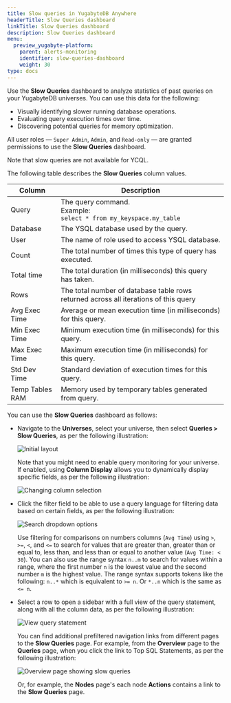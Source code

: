 ```yaml
---
title: Slow queries in YugabyteDB Anywhere
headerTitle: Slow Queries dashboard
linkTitle: Slow Queries dashboard
description: Slow Queries dashboard
menu:
  preview_yugabyte-platform:
    parent: alerts-monitoring
    identifier: slow-queries-dashboard
    weight: 30
type: docs
---
```


Use the **Slow Queries** dashboard to analyze statistics of past queries on your YugabyteDB universes. You can use this data for the following:

- Visually identifying slower running database operations.
- Evaluating query execution times over time.
- Discovering potential queries for memory optimization.

All user roles — `Super Admin`, `Admin`, and `Read-only` — are granted permissions to use the **Slow Queries** dashboard.

Note that slow queries are not available for YCQL.

The following table describes the **Slow Queries** column values.

| Column          | Description                                                  |
| --------------- | ------------------------------------------------------------ |
| Query           | The query command.<br>Example: <br>`select * from my_keyspace.my_table` |
| Database        | The YSQL database used by the query.                         |
| User            | The name of role used to access YSQL database.               |
| Count           | The total number of times this type of query has executed.   |
| Total time      | The total duration (in milliseconds) this query has taken.   |
| Rows            | The total number of database table rows returned across all iterations of this query |
| Avg Exec Time   | Average or mean execution time (in milliseconds) for this query. |
| Min Exec Time   | Minimum execution time (in milliseconds) for this query.     |
| Max Exec Time   | Maximum execution time (in milliseconds) for this query.     |
| Std Dev Time    | Standard deviation of execution times for this query.        |
| Temp Tables RAM | Memory used by temporary tables generated from query.        |

You can use the **Slow Queries** dashboard as follows:

- Navigate to the **Universes**, select your universe, then select **Queries > Slow Queries**, as per the following illustration:<br>

  ![Initial layout](/images/yp/alerts-monitoring/slow-queries/initial-table-view.png)<br>

  Note that you might need to enable query monitoring for your universe. If enabled, using **Column Display** allows you to dynamically display specific fields, as per the following illustration:<br>

  ![Changing column selection](/images/yp/alerts-monitoring/slow-queries/selecting-columns.png)<br>

- Click the filter field to be able to use a query language for filtering data based on certain fields, as per the following illustration:<br>

  ![Search dropdown options](/images/yp/alerts-monitoring/slow-queries/search-dropdown-options.png)<br>

  Use filtering for comparisons on numbers columns (`Avg Time`) using `>`, `>=`, `<`, and `<=` to search for values that are greater than, greater than or equal to, less than, and less than or equal to another value (`Avg Time: < 30`). You can also use the range syntax `n..m` to search for values within a range, where the first number `n` is the lowest value and the second number `m` is the highest value. The range syntax supports tokens like the following: `n..*` which is equivalent to `>= n`. Or `*..n` which is the same as `<= n`.

- Select a row to open a sidebar with a full view of the query statement, along with all the column data, as per the following illustration:<br>

  ![View query statement](/images/yp/alerts-monitoring/slow-queries/query-info-panel.png)<br>

  You can find additional prefiltered navigation links from different pages to the **Slow Queries** page. For example, from the **Overview** page to the **Queries** page, when you click the link to Top SQL Statements, as per the following illustration:<br>

  ![Overview page showing slow queries](/images/yp/alerts-monitoring/slow-queries/overview-showing-link.png)<br>

  Or, for example, the **Nodes** page's each node **Actions** contains a link to the **Slow Queries** page.
